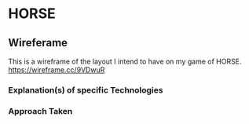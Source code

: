 # HORSE 


## Wireferame
This is a wireframe of the layout I intend to have on my game of HORSE.
<https://wireframe.cc/9VDwuR>

### Explanation(s) of specific Technologies 


### Approach Taken